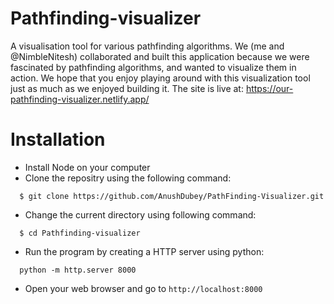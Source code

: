 # Pathfinding-visualizer
A visualisation tool for various pathfinding algorithms. We (me and @NimbleNitesh) collaborated and built this application because we were fascinated by pathfinding algorithms, and wanted to visualize them in action. We hope that you enjoy playing around with this visualization tool just as much as we enjoyed building it. The site is live at: https://our-pathfinding-visualizer.netlify.app/
# Installation
 * Install Node on your computer
 * Clone the repositry using the following command:
```
  $ git clone https://github.com/AnushDubey/PathFinding-Visualizer.git
```
 * Change the current directory using following command:
```
  $ cd Pathfinding-visualizer
```
 * Run the program by creating a HTTP server using python:
```
  python -m http.server 8000
```
 * Open your web browser and go to ```http://localhost:8000```
 
